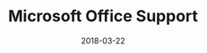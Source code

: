 ---
layout: site
title: "Microsoft Office Support"
date: 2018-03-22
categories: [microsoft]
version: 1.2.28
major: 1
minor: 2
patch: 28
slug: microsoft-office-support
link: https://support.office.com/
permalink: /sites/:slug
---